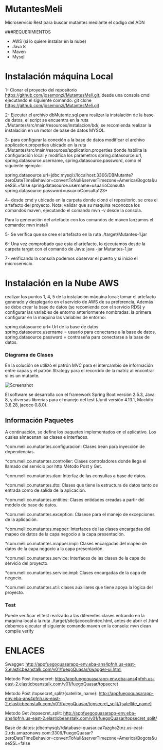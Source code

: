# MutantesMeli
Microservicio Rest para buscar mutantes mediante el código del ADN

###REQUERIMIENTOS
 
 - AWS (si lo quiere instalar en la nube)
 - Java 8
 - Maven
 - Mysql

# Instalación máquina Local

1- Clonar el proyecto del repositorio https://github.com/josemonzi/MutantesMeli.git, desde una consola cmd ejecutando el siguiente 
 comando: git clone https://github.com/josemonzi/MutantesMeli.git

2- Ejecutar el archivo dbMutante.sql para realizar la instalación de la base de datos, el script se encuentra en la ruta ./Mutantes/src/main/resources/instalacion/bd/, se recomienda realizar la instalación en un motor de base de datos MYSQL.

3- para configurar la conexión a la base de datos modificar el archivo application.properties ubicado en la ruta ./Mutantes/src/main/resources/application.properties donde habilita la configuración local 
y modifica los parámetros spring.datasource.url, spring.datasource.username, spring.datasource.password, como el siguiente ejemplo:

spring.datasource.url=jdbc:mysql://localhost:3306/DBMutante?zeroDateTimeBehavior=convertToNull&serverTimezone=America/Bogota&useSSL=false
spring.datasource.username=usuarioConsulta
spring.datasource.password=usuarioConsulta123*

4- desde cmd y ubicado en la carpeta donde clonó el repositorio, se crea el artefacto del proyecto. 
Nota: validar que su maquina reconozca los comandos maven, ejecutando el comando mvn -v desde la consola.

Para la generación del artefacto con los comandos de maven lanzamos el comando: mvn install

5- Se verifica que se cree el artefacto en la ruta ./target/Mutantes-1.jar 

6- Una vez comprobado que esta el artefacto, lo ejecutamos desde la carpeta target con el comando de Java: java -jar Mutantes-1.jar

7- verificando la consola podemos observar el puerto y si inicio el microservicio.

# Instalación en la Nube AWS

realizar los puntos 1, 4, 5 de la instalación máquina local; tomar el artefacto generado y desplegarlo en el servicio de AWS de su preferencia, Además se debe crear la base de datos (se recomienda con el servicio RDS) y configurar las variables de entorno anteriormente nombradas.
la primera configurar en la maquina las variables de entorno:

spring.datasource.url= Url de la base de datos.
spring.datasource.username = usuario para conectarse a la base de datos.
spring.datasource.password = contraseña para conectarse a la base de datos.

### Diagrama de Clases

En la solución se utilizó el patrón MVC para el intercambio de información entre capas y el patrón Strategy para el recorrido de la matriz al encontrar si es un mutante.

![Screenshot](https://github.com/josemonzi/fuego-quasar/blob/develop/FuegoQuasar/imagenes/ClassDiagram.jpg?raw=true)

El software se desarrolla con el framework Spring Boot versión 2.5.3, Java 8, y diversas librerías para el manejo del test (Junit versión 4.13.1, Mockito 3.6.28, jacoco 0.8.0).


## Información Paquetes

A continuación, se define los paquetes implementados en el aplicativo. Los cuales almacenan las clases e interfaces.

*com.meli.co.mutantes.configuracion: Clases bean para inyección de dependencias.

*com.meli.co.mutantes.controller: Clases controladores donde llega el llamado del servicio por http Método Post y Get.

*com.meli.co.mutantes.dao: Interfaz de las consultas a base de datos.

*com.meli.co.mutantes.dto: Clases que tiene la estructura de datos tanto de entrada como de salida de la aplicación.

*com.meli.co.mutantes.entities: Clases entidades creadas a partir del modelo de base de datos.

*com.meli.co.mutantes.exception: Clasese para el manejo de excepciones de la aplicación.

*com.meli.co.mutantes.mapper: Interfaces de las clases encargadas del mapeo de datos de la capa negocio a la capa presentación.
 
*com.meli.co.mutantes.mapper.impl: Clases encargadas del mapeo de datos de la capa negocio a la capa presentación.

*com.meli.co.mutantes.service: Interfaces de las clases de la capa de servicio del proyecto.

*com.meli.co.mutantes.service.impl: Clases encargadas de la capa de negocio.

*com.meli.co.mutantes.util: clases auxiliares que tiene apoya la lógica del proyecto.

### Test

Puede verificar el test realizado a las diferentes clases entrando en la maquina local a la ruta ./target/site/jacoco/index.html, antes de abrir el .html
debemos ejecutar el siguiente comando maven en la consola: mvn clean compile verify 


# ENLACES

Swagger: http://appfuegoquasarapp-env.eba-ans4pfnh.us-east-2.elasticbeanstalk.com/v01/fuegoQuasar/swagger-ui.html

Metodo Post /topsecret: http://appfuegoquasarapp-env.eba-ans4pfnh.us-east-2.elasticbeanstalk.com/v01/fuegoQuasar/topsecret

Metodo Post /topsecret_split/{satellite_name}: http://appfuegoquasarapp-env.eba-ans4pfnh.us-east-2.elasticbeanstalk.com/v01/fuegoQuasar/topsecret_split/{satellite_name}

Metodo Get /topsecret_split: http://appfuegoquasarapp-env.eba-ans4pfnh.us-east-2.elasticbeanstalk.com/v01/fuegoQuasar/topsecret_split/

Base de datos: jdbc:mysql://database-quasar.ca7azgha2tnz.us-east-2.rds.amazonaws.com:3306/FuegoQuasar?zeroDateTimeBehavior=convertToNull&serverTimezone=America/Bogota&useSSL=false





